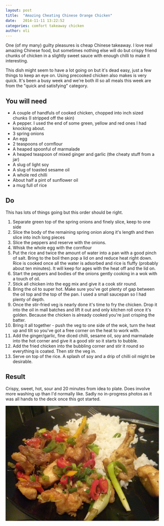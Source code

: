 ```yaml
---
layout: post
title:  "Amazing Cheating Chinese Orange Chicken"
date:   2014-11-11 13:22:52
categories: comfort takeaway chicken
author: oli
---
```


One (of my many) guilty pleasures is cheap Chinese takeaway.  I love real amazing Chinese food, but sometimes nothing else will do but crispy friend chunks of chicken in a slightly sweet sauce with enough chilli to make it interesting.

This dish might seem to have a lot going on but it's dead easy, just a few things to keep an eye on.  Using precooked chicken also makes is very quick.  It's been a busy week and we're both ill so all meals this week are from the "quick and satisfying" category.


## You will need

* A couple of handfuls of cooked chicken, chopped into inch sized chunks (I stripped off the skin)
* A pepper.  I used the end of some green, yellow and red ones I had knocking about.
* 3 spring onions
* An egg
* 2 teaspoons of cornflour
* A heaped spoonful of marmalade
* A heaped teaspoon of mixed ginger and garlic (the cheaty stuff from a jar)
* A slug of light soy
* A slug of toasted sesame oil
* A whole red chilli
* About half a pint of sunflower oil
* a mug full of rice


## Do

This has lots of things going but this order should be right.

1. Separate green top of the spring onions and finely slice, keep to one side
2. Slice the body of the remaining spring onion along it's length and then slice into inch long pieces
3. Slice the peppers and reserve with the onions.
4. Whisk the whole egg with the cornflour
5. Put the rice and twice the amount of water into a pan with a good pinch of salt.  Bring to the boil then pop a lid on and reduce heat right down.  Rice is cooked once all the water is adsorbed and rice is fluffy (probably about ten minutes).  It will keep for ages with the heat off and the lid on.
6. Start the peppers and bodies of the onions gently cooking in a wok with a touch of oil.
7. Stick all chicken into the egg mix and give it a cook stir round.
8. Bring the oil to super hot.  Make sure you've got plenty of gap between the oil top and the top of the pan.  I used a small saucepan so I had plenty of depth.
9. Once the stir-fried veg is nearly done it's time to fry the chicken.  Drop it into the oil in mall batches and lift it out and only kitchen roll once it's golden.  Because the chicken is already cooked you're just crisping the batter.
10. Bring it all together - push the veg to one side of the wok, turn the heat up and tilt so you've got a free corner on the heat to work with.
11. Add the ginger/garlic, fine diced chilli, sesame oil, soy and marmalade into the hot corner and give it a good stir so it starts to bubble.
12. Add the fried chicken into the bubbling corner and stir it round so everything is coated.  Then stir the veg in.
13. Serve on top of the rice.  A splash of soy and a drip of chilli oil might be desirable.



## Result

Crispy, sweet, hot, sour and 20 minutes from idea to plate.  Does involve more washing up than I'd normally like.  Sadly no in-progress photos as it was all hands to the deck once this got started.

![Finished cheats orange chicken hitting the plate](/images/orange_chicken.jpg "Finished cheats orange chicken hitting the plate")


